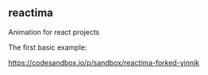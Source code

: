 ## reactima
Animation for react projects

The first basic example:

https://codesandbox.io/p/sandbox/reactima-forked-yinnjk



